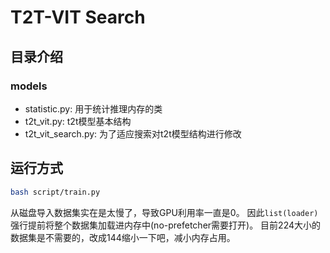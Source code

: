 # T2T-VIT Search

## 目录介绍

### models
- statistic.py: 用于统计推理内存的类
- t2t_vit.py: t2t模型基本结构
- t2t_vit_search.py: 为了适应搜索对t2t模型结构进行修改

## 运行方式
```bash
bash script/train.py
```

从磁盘导入数据集实在是太慢了，导致GPU利用率一直是0。
因此`list(loader)`强行提前将整个数据集加载进内存中(no-prefetcher需要打开)。
目前224大小的数据集是不需要的，改成144缩小一下吧，减小内存占用。
